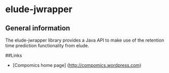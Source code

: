 # elude-jwrapper

## General information
The elude-jwrapper library provides a Java API to make use of the retention time prediction functionality from elude.

##Links
* [Compomics home page] (http://compomics.wordpress.com)
